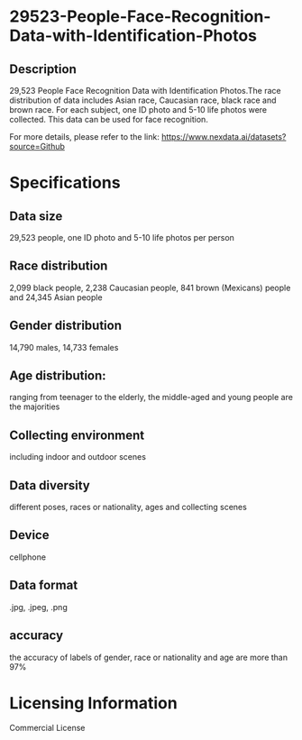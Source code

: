 # 29523-People-Face-Recognition-Data-with-Identification-Photos

## Description
29,523 People Face Recognition Data with Identification Photos.The race distribution of data includes Asian race, Caucasian race, black race and brown race. For each subject, one ID photo and 5-10 life photos were collected. This data can be used for face recognition.

For more details, please refer to the link: https://www.nexdata.ai/datasets?source=Github


# Specifications
## Data size
29,523 people, one ID photo and 5-10 life photos per person
## Race distribution
2,099 black people, 2,238 Caucasian people, 841 brown (Mexicans) people and 24,345 Asian people
## Gender distribution
14,790 males, 14,733 females
## Age distribution:
ranging from teenager to the elderly, the middle-aged and young people are the majorities
## Collecting environment
including indoor and outdoor scenes
## Data diversity
different poses, races or nationality, ages and collecting scenes
## Device
cellphone
## Data format
.jpg, .jpeg, .png
## accuracy
the accuracy of labels of gender, race or nationality and age are more than 97%

# Licensing Information
Commercial License
